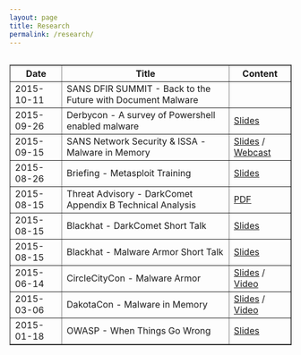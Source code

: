 ```yaml
---
layout: page
title: Research
permalink: /research/
---
```


<div class="text-center">
  <table>
  <table border="1" style="width:100%">
  <thead>
    <tr>
      <th>Date</th>
      <th>Title</th>
      <th>Content</th>
    </tr>
  </thead>
  <tbody>
    <tr>
      <td>2015-10-11</td>
      <td>SANS DFIR SUMMIT - Back to the Future with Document Malware</td>
      <td> </td>
    </tr>
    <tr>
      <td>2015-09-26</td>
      <td>Derbycon - A survey of Powershell enabled malware</td>
      <td><a href="http://www.slideshare.net/thalfpop/survey-of-powershell-enabled-malware-derbycon-20150926" target="_blank">Slides</a> </td>
    </tr>
    <tr>
      <td>2015-09-15</td>
      <td>SANS Network Security & ISSA - Malware in Memory</td>
      <td><a href="http://www.slideshare.net/thalfpop/malware-in-memory-sans-network-security-and-issa-20150915" target="_blank">Slides</a> / <a href="https://www.sans.org/webcasts/turn-lights-case-studies-malware-memory-100667/success" target="_blank">Webcast</a></td>
    </tr>
    <tr>
      <td>2015-08-26</td>
      <td>Briefing - Metasploit Training</td>
      <td><a href="http://www.slideshare.net/thalfpop/metasploit-training-briefing-20150826" target="_blank">Slides</a></td>
    </tr>
    <tr>
      <td>2015-08-15</td>
      <td>Threat Advisory - DarkComet Appendix B Technical Analysis</td>
      <td><a href="http://www.fidelissecurity.com/sites/default/files/FTA_1018_looking_at_the_sky_for_a_dark_comet.pdf" target="_blank">PDF</a></td>
    </tr>
    <tr>
      <td>2015-08-15</td>
      <td>Blackhat - DarkComet Short Talk</td>
      <td><a href="http://www.slideshare.net/thalfpop/darkcomet-blackhat-presentation-20150805" target="_blank">Slides</a></td>
    </tr>
    <tr>
      <td>2015-08-15</td>
      <td>Blackhat - Malware Armor Short Talk</td>
      <td><a href="http://www.slideshare.net/thalfpop/malware-armor-blackhat-presentation-20150815" target="_blank">Slides</a></td>
    </tr>
    <tr>
      <td>2015-06-14</td>
      <td>CircleCityCon - Malware Armor</td>
      <td><a href="http://www.slideshare.net/thalfpop/2015-06-14circlecitycon" target="_blank">Slides</a> / <a href="https://youtu.be/Mx3lWzsTBIU" target="_blank">Video</a></td>
    </tr>
    <tr>
      <td>2015-03-06</td>
      <td>DakotaCon - Malware in Memory</td>
      <td><a href="http://www.slideshare.net/thalfpop/20150306-dakotacon-turn-on-the-lights-case-studies-of-malware-in-memory" target="_blank">Slides</a> / <a href="http://video.dsu.edu/links3/default.aspx?i=videos&s=dakotacon&c=2015" target="_blank">Video</a></td>
    </tr>
      <tr>
      <td>2015-01-18</td>
      <td>OWASP - When Things Go Wrong</td>
      <td><a href="http://www.slideshare.net/thalfpop/20150118-owasp-indianapolis-when-things-go-wrong" target="_blank" >Slides</a></td>
    </tr>
  </tbody>
</table>
</div>
